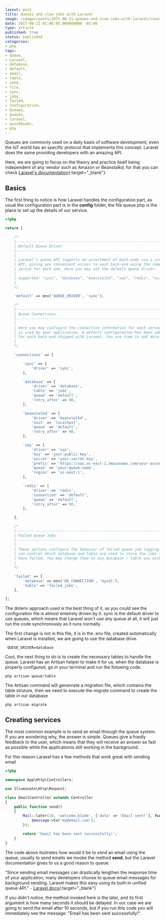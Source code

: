 ```yaml
---
layout: post
title: Queues and slow jobs with Laravel
image: /images/posts/2017-06-21-queues-and-slow-jobs-with-laravel/cover.png
date: 2017-06-21 01:06:05.000000000 -03:00
type: article
published: true
status: published
categories:
- php
tags:
- queue,
- Laravel,
- database,
- default,
- email,
- table,
- send,
- file,
- sync,
- jobs,
- failed,
- configuration,
- Queues,
- queues,
- laravel,
- quickbooks,
- php
---
```


Queues are commonly used on a daily basis of software development, even the IoT world
has an specific protocol that implements this concept. Laravel does
the same providing developers with an amazing API.

Here, we are going to focus on the theory and practice itself being
independent of any vendor such as Amazon or Beanstalkd, for that
you can check [Laravel's documentation](https://laravel.com/docs/queues){:target="_blank"}.

## Basics

The first thing to notice is how Laravel handles the configuration part,
as usual the configuration part is in the **config** folder, the file queue.php
is the place to set up the details of our service.

```php
<?php

return [

    /*
    |--------------------------------------------------------------------------
    | Default Queue Driver
    |--------------------------------------------------------------------------
    |
    | Laravel's queue API supports an assortment of back-ends via a single
    | API, giving you convenient access to each back-end using the same
    | syntax for each one. Here you may set the default queue driver.
    |
    | Supported: "sync", "database", "beanstalkd", "sqs", "redis", "null"
    |
    */

    'default' => env('QUEUE_DRIVER', 'sync'),

    /*
    |--------------------------------------------------------------------------
    | Queue Connections
    |--------------------------------------------------------------------------
    |
    | Here you may configure the connection information for each server that
    | is used by your application. A default configuration has been added
    | for each back-end shipped with Laravel. You are free to add more.
    |
    */

    'connections' => [

        'sync' => [
            'driver' => 'sync',
        ],

        'database' => [
            'driver' => 'database',
            'table' => 'jobs',
            'queue' => 'default',
            'retry_after' => 90,
        ],

        'beanstalkd' => [
            'driver' => 'beanstalkd',
            'host' => 'localhost',
            'queue' => 'default',
            'retry_after' => 90,
        ],

        'sqs' => [
            'driver' => 'sqs',
            'key' => 'your-public-key',
            'secret' => 'your-secret-key',
            'prefix' => 'https://sqs.us-east-1.amazonaws.com/your-account-id',
            'queue' => 'your-queue-name',
            'region' => 'us-east-1',
        ],

        'redis' => [
            'driver' => 'redis',
            'connection' => 'default',
            'queue' => 'default',
            'retry_after' => 90,
        ],

    ],

    /*
    |--------------------------------------------------------------------------
    | Failed Queue Jobs
    |--------------------------------------------------------------------------
    |
    | These options configure the behavior of failed queue job logging so you
    | can control which database and table are used to store the jobs that
    | have failed. You may change them to any database / table you wish.
    |
    */

    'failed' => [
        'database' => env('DB_CONNECTION', 'mysql'),
        'table' => 'failed_jobs',
    ],

];
```

The dotenv approach used is the best thing of it, as you could see
the configuration file is almost enteirely driven by it. sync is the default
driver to use queues, which means that Laravel won't use any queue at all, it will
just run the code synchronously as it runs normally.

The first change is not in this file, it is in the .env file, created automatically 
when Laravel is installed, we are going to use the database drive.

```
 QUEUE_DRIVER=database
```

Cool, the next thing to do is to create the necessary tables to handle the queue.
Laravel has an Artisan helper to make it for us, when the database is properly configured,
go in your terminal and run the folowing code:

```
php artisan queue:table
```

The Artisan command will genenrate a migration file, which  contains the table struture,
then we need to execute the migrate command to create the table in our database

```
php artisan migrate
```

## Creating services

The most common example is to send an email through the queue system. If you are wondering
why, the answer is simple. Queues give a friedly feedback to the user, which means that 
they will receive an answer as fast as possible while the applicationis still working in the background.
 
For this reason Laravel has a few methods that work great with sending email 

```php
<?php

namespace App\Http\Controllers;

use Illuminate\Http\Request;

class EmailController extends Controller
{
    public function send()
    {
        Mail::later(10, 'welcome.blade', ['data' => 'Email sent!'], function($message) {
            $message->to('my@email.com');
        });

        return 'Email has been sent successfully!';
    }
}
```

The code above ilustrates how would it be to send an email using the queue, usually to send emails we invoke the method
**send**, but the Laravel documentation gives to us a good reason to queue: 

"Since sending email messages can drastically lengthen the response time of your application, many developers choose to 
queue email messages for background sending. Laravel makes this easy using its built-in unified queue API." - [Laravel docs](https://laravel.com/docs/5.4/mail#configuring-the-view){:target="_blank"}

If you didn't notice, the method invoked here is the later, and its first argument is how many seconds it should be delayed.
In our case we are going to send the email after 10 seconds, but if you run this code you will immediately see the message: 
"Email has been sent successfully!".
